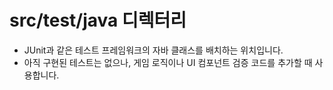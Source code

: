 ﻿# src/test/java 디렉터리

- JUnit과 같은 테스트 프레임워크의 자바 클래스를 배치하는 위치입니다.
- 아직 구현된 테스트는 없으나, 게임 로직이나 UI 컴포넌트 검증 코드를 추가할 때 사용합니다.
